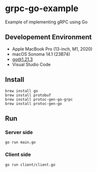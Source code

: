 # grpc-go-example

Example of implementing gRPC using Go

## Developement Environment

* Apple MacBook Pro (13-inch, M1, 2020)
* macOS Sonoma 14.1 (23B74)
* go@1.21.3
* Visual Studio Code

## Install

```shell
brew install go
brew install protobuf
brew install protoc-gen-go-grpc
brew install protoc-gen-go
```

## Run

### Server side

```shell
go run main.go
```

### Client side

```shell
go run client/client.go
```
